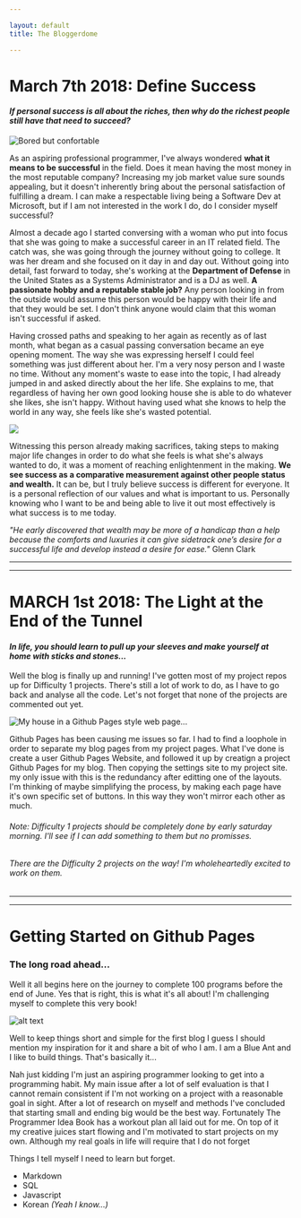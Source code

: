```yaml
---

layout: default
title: The Bloggerdome

---
```


# March 7th 2018: Define Success

#### *If personal success is all about the riches, then why do the richest people still have that need to succeed?*

![Bored but confortable](https://www.incimages.com/uploaded_files/image/1940x900/getty_498600343_128289.jpg)

As an aspiring professional programmer, I've always wondered **what it means to be successful** in the field. Does it mean having the most money in the most reputable company? Increasing my job market value sure sounds appealing, but it doesn't inherently bring about the personal satisfaction of fulfilling a dream. I can make a respectable living being a Software Dev at Microsoft, but if I am not interested in the work I do, do I consider myself successful? 

Almost a decade ago I started conversing with a woman who put into focus that she was going to make a successful career in an IT related field. The catch was, she was going through the journey without going to college. It was her dream and she focused on it day in and day out. Without going into detail, fast forward to today, she's working at the **Department of Defense** in the United States as a Systems Administrator and is a DJ as well. **A passionate hobby and a reputable stable job?** Any person looking in from the outside would assume this person would be happy with their life and that they would be set. I don't think anyone would claim that this woman isn't successful if asked. 

Having crossed paths and speaking to her again as recently as of last month, what began as a casual passing conversation became an eye opening moment. The way she was expressing herself I could feel something was just different about her. I'm a very nosy person and I waste no time. Without any moment's waste to ease into the topic, I had already jumped in and asked directly about the her life. She explains to me, that regardless of having her own good looking house she is able to do whatever she likes, she isn't happy. Without having used what she knows to help the world in any way, she feels like she's wasted potential. 

![](https://seanwes.com/wp-content/uploads/2014/04/you-have-one-life-set-bigger-goals.jpg)

Witnessing this person already making sacrifices, taking steps to making major life changes in order to do what she feels is what she's always wanted to do, it was a moment of reaching enlightenment in the making. **We see success as a comparative measurement against other people status and wealth.** It can be, but I truly believe success is different for everyone. It is a personal reflection of our values and what is important to us. Personally knowing who I want to be and being able to live it out most effectively is what success is to me today.


*"He early discovered that wealth may be more of a handicap than a help because the comforts
and luxuries it can give sidetrack one’s desire for a successful life and develop instead a
desire for ease."* Glenn Clark 

---
<!--- Mr. Russell is a great believer in versatility in all creative work. In any physical work he
believes one can work many hours at a time, but in mental, creative work he believes one can
do his best only for two hours at a time on any one subject, but he can work another two
hours on another subject with equal freshness. He therefore sometimes works two hours a
day on each of five different creations, "and in that way I can live five lives at a time," he
says.
He also believes that every man should be master of anything he does, do it in a masterly
manner and love it, no matter what it is, whether hard physical work, menial or boring work,
or inspirational work.
"That was his method of transforming work into play. "
 "The book ... is a means of thought transference only, and
not a creative process until you have made it so by transformation within you. -->
---

# MARCH 1st 2018: The Light at the End of the Tunnel


#### *In life, you should learn to pull up your sleeves and make yourself at home with sticks and stones...*

Well the blog is finally up and running! I've gotten most of my project repos up for Difficulty 1 projects.
There's still a lot of work to do, as I have to go back and analyse all the code. Let's not forget that none of the projects are commented out yet.

![My house in a Github Pages style web page...](https://i.ytimg.com/vi/nCKkHqlx9dE/maxresdefault.jpg)

Github Pages has been causing me issues so far. I had to find a loophole in order to separate my blog pages from my project pages.
What I've done is create a user Github Pages Website, and followed it up by creatign a project Github Pages for my blog. Then copying the settings site to my project site.
my only issue with this is the redundancy after editting one of the layouts. I'm thinking of maybe simplifying the process, by making each page have it's own specific set of buttons. In this way they won't mirror each other as much.


###### Note: Difficulty 1 projects should be completely done by early saturday morning. I'll see if I can add something to them but no promisses.

###### There are the Difficulty 2 projects on the way! I'm wholeheartedly excited to work on them.



---  

---



# Getting Started on Github Pages

### The long road ahead...


Well it all begins here on the journey to complete 100 programs before the end of June.
Yes that is right, this is what it's all about! I'm challenging myself to complete this very book!

![alt text](http://www.coderslexicon.com/wp-content/uploads/2013/02/ebook-cover.png "Noice")

Well to keep things short and simple for the first blog I guess I should mention my inspiration for it and share a bit of who I am.
I am a Blue Ant and I like to build things. That's basically it...

Nah just kidding I'm just an aspiring programmer looking to get into a programming habit. My main issue after a lot of self evaluation is that I cannot remain consistent if I'm not working on a project with a reasonable goal in sight. After a lot of research on myself and methods I've concluded that starting small and ending big would be the best way.
Fortunately The Programmer Idea Book has a workout plan all laid out for me. On  top of it my creative juices start flowing and I'm motivated to start projects on my own. 
Although my real goals in life will require that I do not forget 

Things I tell myself I need to learn but forget. 
- Markdown
- SQL
- Javascript
- Korean *(Yeah I know...)*
    
